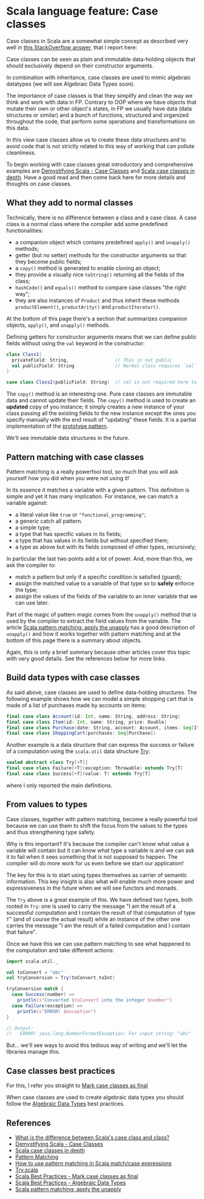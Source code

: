 # Scala language feature: Case classes

Case classes in Scala are a somewhat simple concept as described very well in [this StackOverflow
answer][1], that I report here:

Case classes can be seen as plain and immutable data-holding objects that should exclusively depend
on their constructor arguments.

In combination with inheritance, case classes are used to mimic algebraic datatypes (we will see
Algebraic Data Types soon).

The importance of case classes is that they simplify and clean the way we think and work with data
in FP. Contrary to OOP where we have objects that mutate their own or other object's states, in FP
we usually have data (data structures or similar) and a bunch of functions, structured and organized
throughout the code, that perform some operations and transformations on this data.

In this view case classes allow us to create these data structures and to avoid code that is not
strictly related to this way of working that can pollute cleanliness.

To begin working with case classes great introductory and comprehensive examples are [Demystifying
Scala - Case Classes][2] and [Scala case classes in depth][3]. Have a good read and then come back
here for more details and thoughts on case classes.

## What they add to normal classes

Technically, there is no difference between a class and a case class. A case class is a normal class
where the compiler add some predefined functionalities:

* a companion object which contains predefined `apply()` and `unapply()` methods;
* getter (but no setter) methods for the constructor arguments so that they become public fields;
* a `copy()` method is generated to enable cloning an object;
* they provide a visually nice `toString()` returning all the fields of the class;
* `hashCode()` and `equals()` method to compare case classes "the right way";
* they are also instances of `Product` and thus inherit these methods `productElement()`,
  `productArity()` and `productIterator()`.

At the bottom of this page there's a section that summarizes companion objects, `apply()`, and
`unapply()` methods.

Defining getters for constructor arguments means that we can define public fields without using the
`val` keyword in the constructor:

```Scala
class Class1(
  privateField: String,                 // This is not public
  val publicField: String               // Normal class requires `val` in the constructor argument
)

case class Class2(publicField: String)  // val is not required here to make the field public
```

The `copy()` method is an interesting one. Pure case classes are immutable data and cannot update
their fields. The `copy()` method is used to create an **updated** copy of you instance; it simply
creates a new instance of your class passing all the existing fields to the new instance except the
ones you specify manually with the end result of "updating" these fields. It is a partial
implementation of the [prototype pattern][4].

We'll see immutable data structures in the future.

## Pattern matching with case classes

Pattern matching is a really powerfool tool, so much that you will ask yourself how you did when
you were not using it!

In its essence it matches a variable with a given pattern. This definition is simple and yet it has
many implication. For instance, we can match a variable against:

* a literal value like `true` or `"functional_programming"`;
* a generic catch all pattern.
* a simple type;
* a type that has specific values in its fields;
* a type that has values in its fields but without specified them;
* a type as above but with its fields composed of other types, recursively;

In particular the last two points add a lot of power. And, more than this, we ask the compiler to:

* match a pattern but only if a specific condition is satisfied (guard);
* assign the matched value to a variable of that type so to **safely** enforce the type;
* assign the values of the fields of the variable to an inner variable that we can use later.

Part of the magic of pattern magic comes from the `unapply()` method that is used by the compiler to
extract the field values from the variable. The article [Scala pattern matching: apply the
unapply][6] has a good description of `unapply()` and how it works together with pattern matching
and at the bottom of this page there is a summary about objects.

Again, this is only a brief summary because other articles cover this topic with very good details.
See the references below for more links.

## Build data types with case classes

As said above, case classes are used to define data-holding structures. The following example shows
how we can model a simple shopping cart that is made of a list of purchases made by accounts on
items:

```Scala
final case class Account(id: Int, name: String, address: String)
final case class Item(id: Int, name: String, price: Double)
final case class Purchase(date: String, account: Account, items: Seq[Item])
final case class ShoppingCart(purchases: Seq[Purchase])
```

Another example is a data structure that can express the success or failure of a computation using
the `scala.util` data structure [Try][8]:

```Scala
sealed abstract class Try[+T]{
final case class Failure[+T](exception: Throwable) extends Try[T]
final case class Success[+T](value: T) extends Try[T]
```

where I only reported the main definitions.

## From values to types

Case classes, together with pattern matching, become a really powerful tool because we can use them
to shift the focus from the values to the types and thus strengthening type safety.

Why is this important? It's because the compiler can't know what value a variable will contain but
it can know what type a variable is and we can ask it to fail when it sees something that is not
supposed to happen. The compiler will do more work for us even before we start our application!

The key for this is to start using types themselves as carrier of semantic information. This key
insight is also what will enable much more power and expressiveness in the future when we will see
functors and monads.

The `Try` above is a great example of this. We have defined two types, both rooted in `Try`: one is
used to carry the message "I am the result of a successful computation and I contain the result of
that computation of type `T`" (and of course the actual result) while an instance of the other one
carries the message "I am the result of a failed computation and I contain that failure".

Once we have this we can use pattern matching to see what happened to the computation and take
different actions:

```Scala
import scala.util._

val toConvert = "abc"
val tryConversion = Try(toConvert.toInt)

tryConversion match {
  case Success(number) =>
    println(s"Converted $toConvert into the integer $number")
  case Failure(exception) =>
    println(s"ERROR! $exception")
}

// Output:
//   ERROR! java.lang.NumberFormatException: For input string: "abc"
```


But... we'll see ways to avoid this tedious way of writing and we'll let the libraries manage this.

## Case classes best practices

For this, I refer you straight to [Mark case classes as final][6]

When case classes are used to create algebraic data types you should follow the [Algebraic Data
Types][9] best practices.

## References

* [What is the difference between Scala's case class and class?][1]
* [Demystifying Scala - Case Classes][2]
* [Scala case classes in depth][3]
* [Pattern Matching][4]
* [How to use pattern matching in Scala match/case expressions][5]
* [Try.scala][8]
* [Scala Best Practices - Mark case classes as final][6]
* [Scala Best Practices - Algebraic Data Types][9]
* [Scala pattern matching: apply the unapply][7]

[1]: https://stackoverflow.com/a/2312936/1215156
[2]: https://medium.com/@cachiama/demystifying-scala-case-classes-b4d756959dcd
[3]: http://www.alessandrolacava.com/blog/scala-case-classes-in-depth/
[4]: https://docs.scala-lang.org/tutorials/tour/pattern-matching.html.html
[5]: https://alvinalexander.com/scala/how-to-use-pattern-matching-scala-match-case-expressions
[6]: https://nrinaudo.github.io/scala-best-practices/tricky_behaviours/final_case_classes.html
[7]: https://medium.com/wix-engineering/scala-pattern-matching-apply-the-unapply-7237f8c30b41
[8]: https://github.com/scala/scala/blob/2.13.x/src/library/scala/util/Try.scala
[9]: https://nrinaudo.github.io/scala-best-practices/definitions/adt.html
